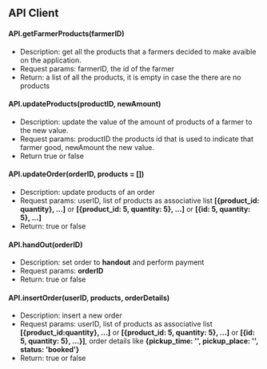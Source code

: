 ## API Client

#### API.getFarmerProducts(farmerID)
  * Description: get all the products that a farmers decided to make avaible on
    the application.
  * Request params: farmerID, the id of the farmer 
  * Return: a list of all the products, it is empty in case the there are no
    products

#### API.updateProducts(productID, newAmount)
  * Description: update the value of the amount of products of a farmer to the
    new value.
  * Request params: productID the products id that is used to indicate that
    farmer good, newAmount the new value.
  * Return true or false


#### API.updateOrder(orderID, products = []) 
  * Description: update products of an order
  * Request params: userID, list of products as associative list **[{product_id:
    quantity}, ...]** or **[{product_id: 5, quantity: 5}, ...]** or **[{id: 5,
    quantity: 5}, ...]**
  * Return: true or false

#### API.handOut(orderID) 
  * Description: set order to **handout** and perform payment
  * Request params: **orderID**
  * Return: true or false

#### API.insertOrder(userID, products, orderDetails) 
  * Description: insert a new order
  * Request params: userID, list of products as associative list
    **[{product_id:quantity}, ...]** or **[{product_id: 5, quantity: 5}, ...]**
    or **[{id: 5, quantity: 5}, ...}]**, order details like **{pickup_time: '',
    pickup_place: '', status: 'booked'}**
  * Return: true or false
